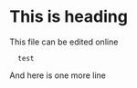 This is heading
==============

This file can be edited online

      test
      
And here is one more line